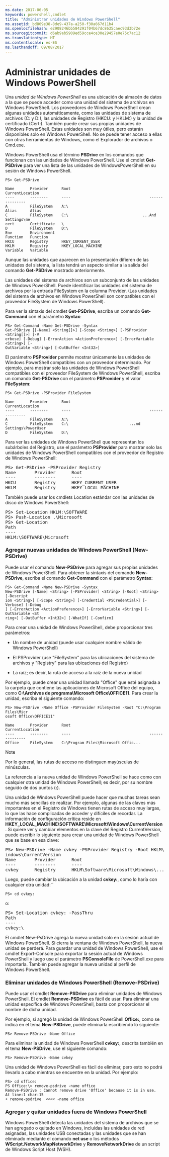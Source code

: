 ```yaml
---
ms.date: 2017-06-05
keywords: powershell,cmdlet
title: "Administrar unidades de Windows PowerShell"
ms.assetid: bd809e38-8de9-437a-a250-f30a667d11b4
ms.openlocfilehash: e2908246bb584291f04b67dc8635caec93d3b72e
ms.sourcegitcommit: d6ab9ab5909ed59cce4ce30e29457e0e75c7ac12
ms.translationtype: HT
ms.contentlocale: es-ES
ms.lasthandoff: 09/08/2017
---
```

# <a name="managing-windows-powershell-drives"></a>Administrar unidades de Windows PowerShell
Una *unidad de Windows PowerShell* es una ubicación de almacén de datos a la que se puede acceder como una unidad del sistema de archivos en Windows PowerShell. Los proveedores de Windows PowerShell crean algunas unidades automáticamente, como las unidades de sistema de archivos (C: y D:), las unidades de Registro (HKCU: y HKLM:) y la unidad de certificado (Cert:). También puede crear sus propias unidades de Windows PowerShell. Estas unidades son muy útiles, pero estarán disponibles solo en Windows PowerShell. No se puede tener acceso a ellas con otras herramientas de Windows, como el Explorador de archivos o Cmd.exe.

Windows PowerShell usa el término **PSDrive** en los comandos que funcionan con las unidades de Windows PowerShell. Use el cmdlet **Get-PSDrive** para ver una lista de las unidades de WindowsPowerShell en su sesión de Windows PowerShell.

```
PS> Get-PSDrive

Name       Provider      Root                                   CurrentLocation
----       --------      ----                                   ---------------
A          FileSystem    A:\
Alias      Alias
C          FileSystem    C:\                                 ...And Settings\me
cert       Certificate   \
D          FileSystem    D:\
Env        Environment
Function   Function
HKCU       Registry      HKEY_CURRENT_USER
HKLM       Registry      HKEY_LOCAL_MACHINE
Variable   Variable
```

Aunque las unidades que aparecen en la presentación difieren de las unidades del sistema, la lista tendrá un aspecto similar a la salida del comando **Get-PSDrive** mostrado anteriormente.

Las unidades del sistema de archivos son un subconjunto de las unidades de Windows PowerShell. Puede identificar las unidades del sistema de archivos por la entrada FileSystem en la columna Provider. (Las unidades del sistema de archivos en Windows PowerShell son compatibles con el proveedor FileSystem de Windows PowerShell).

Para ver la sintaxis del cmdlet **Get-PSDrive**, escriba un comando **Get-Command** con el parámetro **Syntax**:

```
PS> Get-Command -Name Get-PSDrive -Syntax
Get-PSDrive [[-Name] <String[]>] [-Scope <String>] [-PSProvider <String[]>] [-V
erbose] [-Debug] [-ErrorAction <ActionPreference>] [-ErrorVariable <String>] [-
OutVariable <String>] [-OutBuffer <Int32>]
```

El parámetro **PSProvider** permite mostrar únicamente las unidades de Windows PowerShell compatibles con un proveedor determinado. Por ejemplo, para mostrar solo las unidades de Windows PowerShell compatibles con el proveedor FileSystem de Windows PowerShell, escriba un comando **Get-PSDrive** con el parámetro **PSProvider** y el valor **FileSystem**:

```
PS> Get-PSDrive -PSProvider FileSystem

Name       Provider      Root                                   CurrentLocation
----       --------      ----                                   ---------------
A          FileSystem    A:\
C          FileSystem    C:\                           ...nd Settings\PowerUser
D          FileSystem    D:\
```

Para ver las unidades de Windows PowerShell que representan los subárboles del Registro, use el parámetro **PSProvider** para mostrar solo las unidades de Windows PowerShell compatibles con el proveedor de Registro de Windows PowerShell:

<pre>PS> Get-PSDrive -PSProvider Registry
Name       Provider      Root                                   CurrentLocation
----       --------      ----                                   ---------------
HKCU       Registry      HKEY_CURRENT_USER
HKLM       Registry      HKEY_LOCAL_MACHINE</pre>

También puede usar los cmdlets Location estándar con las unidades de disco de Windows PowerShell:

<pre>PS> Set-Location HKLM:\SOFTWARE
PS> Push-Location .\Microsoft
PS> Get-Location
Path
----
HKLM:\SOFTWARE\Microsoft</pre>

### <a name="adding-new-windows-powershell-drives-new-psdrive"></a>Agregar nuevas unidades de Windows PowerShell (New-PSDrive)
Puede usar el comando **New-PSDrive** para agregar sus propias unidades de Windows PowerShell. Para obtener la sintaxis del comando **New-PSDrive**, escriba el comando **Get-Command** con el parámetro **Syntax**:

```
PS> Get-Command -Name New-PSDrive -Syntax
New-PSDrive [-Name] <String> [-PSProvider] <String> [-Root] <String> [-Descript
ion <String>] [-Scope <String>] [-Credential <PSCredential>] [-Verbose] [-Debug
] [-ErrorAction <ActionPreference>] [-ErrorVariable <String>] [-OutVariable <St
ring>] [-OutBuffer <Int32>] [-WhatIf] [-Confirm]
```

Para crear una unidad de Windows PowerShell, debe proporcionar tres parámetros:

- Un nombre de unidad (puede usar cualquier nombre válido de Windows PowerShell)

- El PSProvider (use "FileSystem" para las ubicaciones del sistema de archivos y "Registry" para las ubicaciones del Registro)

- La raíz; es decir, la ruta de acceso a la raíz de la nueva unidad

Por ejemplo, puede crear una unidad llamada "Office" que esté asignada a la carpeta que contiene las aplicaciones de Microsoft Office del equipo, como **C:\\Archivos de programa\\Microsoft Office\\OFFICE11**. Para crear la unidad, escriba el siguiente comando:

```
PS> New-PSDrive -Name Office -PSProvider FileSystem -Root "C:\Program Files\Micr
osoft Office\OFFICE11"

Name       Provider      Root                                   CurrentLocation
----       --------      ----                                   ---------------
Office     FileSystem    C:\Program Files\Microsoft Offic...
```

> [!NOTE]
> Por lo general, las rutas de acceso no distinguen mayúsculas de minúsculas.

La referencia a la nueva unidad de Windows PowerShell se hace como con cualquier otra unidad de Windows PowerShell; es decir, por su nombre seguido de dos puntos (**:**).

Una unidad de Windows PowerShell puede hacer que muchas tareas sean mucho más sencillas de realizar. Por ejemplo, algunas de las claves más importantes en el Registro de Windows tienen rutas de acceso muy largas, lo que las hace complicadas de acceder y difíciles de recordar. La información de configuración crítica reside en **HKEY_LOCAL_MACHINE\\SOFTWARE\\Microsoft\\Windows\\CurrentVersion**. Si quiere ver y cambiar elementos en la clave del Registro CurrentVersion, puede escribir lo siguiente para crear una unidad de Windows PowerShell que se base en esa clave:

<pre>PS> New-PSDrive -Name cvkey -PSProvider Registry -Root HKLM\Software\Microsoft\W
indows\CurrentVersion
Name       Provider      Root                                   CurrentLocation
----       --------      ----                                   ---------------
cvkey      Registry      HKLM\Software\Microsoft\Windows\...</pre>

Luego, puede cambiar la ubicación a la unidad **cvkey:**, como lo haría con cualquier otra unidad:``

`PS> cd cvkey:`

o:

<pre>PS> Set-Location cvkey: -PassThru
Path
----
cvkey:\</pre>

El cmdlet New-PsDrive agrega la nueva unidad solo en la sesión actual de Windows PowerShell. Si cierra la ventana de Windows PowerShell, la nueva unidad se perderá. Para guardar una unidad de Windows PowerShell, use el cmdlet Export-Console para exportar la sesión actual de Windows PowerShell y luego use el parámetro **PSConsoleFile** de PowerShell.exe para importarla. También puede agregar la nueva unidad al perfil de Windows PowerShell.

### <a name="deleting-windows-powershell-drives-remove-psdrive"></a>Eliminar unidades de Windows PowerShell (Remove-PSDrive)
Puede usar el cmdlet **Remove-PSDrive** para eliminar unidades de Windows PowerShell. El cmdlet **Remove-PSDrive** es fácil de usar. Para eliminar una unidad específica de Windows PowerShell, basta con proporcionar el nombre de dicha unidad.

Por ejemplo, si agregó la unidad de Windows PowerShell **Office:**, como se indica en el tema **New-PSDrive**, puede eliminarla escribiendo lo siguiente:

```
PS> Remove-PSDrive -Name Office
```

Para eliminar la unidad de Windows PowerShell **cvkey:**, descrita también en el tema **New-PSDrive**, use el siguiente comando:

```
PS> Remove-PSDrive -Name cvkey
```

Una unidad de Windows PowerShell es fácil de eliminar, pero esto no podrá llevarlo a cabo mientras se encuentre en la unidad. Por ejemplo:

```
PS> cd office:
PS Office:\> remove-psdrive -name office
Remove-PSDrive : Cannot remove drive 'Office' because it is in use.
At line:1 char:15
+ remove-psdrive  <<<< -name office
```

### <a name="adding-and-removing-drives-outside-windows-powershell"></a>Agregar y quitar unidades fuera de Windows PowerShell
Windows PowerShell detecta las unidades del sistema de archivos que se han agregado o quitado en Windows, incluidas las unidades de red asignadas, las unidades USB conectadas y las unidades que se han eliminado mediante el comando **net use** o los métodos **WScript.NetworkMapNetworkDrive** y **RemoveNetworkDrive** de un script de Windows Script Host (WSH).

